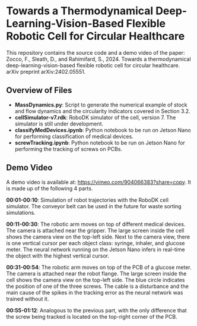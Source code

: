 # Towards a Thermodynamical Deep-Learning-Vision-Based Flexible Robotic Cell for Circular Healthcare
This repository contains the source code and a demo video of the paper: Zocco, F., Sleath, D., and Rahimifard, S., 2024. Towards a thermodynamical deep-learning-vision-based flexible robotic cell for circular healthcare. arXiv preprint arXiv:2402.05551.  

## Overview of Files
* __MassDynamics.py__: Script to generate the numerical example of stock and flow dynamics and the circularity indicators covered in Section 3.2.
* __cellSimulator-v7.rdk__: RoboDK simulator of the cell, version 7. The simulator is still under development.
* __classifyMedDevices.ipynb__: Python notebook to be run on Jetson Nano for performing classification of medical devices.
* __screwTracking.ipynb__: Python notebook to be run on Jetson Nano for performing the tracking of screws on PCBs.   

## Demo Video
A demo video is available at: https://vimeo.com/904066383?share=copy. It is made up of the following 4 parts.

**00:01-00:10**: Simulation of robot trajectories with the RoboDK cell simulator. The conveyor belt can be used in
the future for waste sorting simulations.  

**00:11-00:30**: The robotic arm moves on top of different medical devices. The camera is attached near the gripper.
The large screen inside the cell shows the camera view on the top-left side. Next to the camera view,
there is one vertical cursor per each object class: syringe, inhaler, and glucose meter. 
The neural network running on the Jetson Nano infers in real-time the object with the highest vertical cursor.

**00:31-00:54**: The robotic arm moves on top of the PCB of a glucose meter. The camera is attached near the robot flange.
The large screen inside the cell shows the camera view on the top-left side. The blue circle indicates the position
of one of the three screws. The cable is a disturbance and the main cause of the spikes in the tracking error as
the neural network was trained without it.

**00:55-01:12**: Analogous to the previous part, with the only difference that the screw being tracked is located on the top-right corner
of the PCB.

